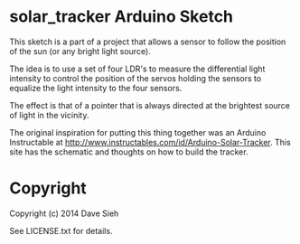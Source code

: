 solar_tracker Arduino Sketch
==========================

This sketch is a part of a project that allows a sensor to follow the position of the sun
(or any bright light source).

The idea is to use a set of four LDR's to measure the differential light intensity to control
the position of the servos holding the sensors to equalize the light intensity to the four
sensors.

The effect is that of a pointer that is always directed at the brightest source of light in
the vicinity.

The original inspiration for putting this thing together was an Arduino Instructable at 
http://www.instructables.com/id/Arduino-Solar-Tracker. This site has the schematic and 
thoughts on how to build the tracker. 

Copyright
=========


Copyright (c) 2014 Dave Sieh

See LICENSE.txt for details.
